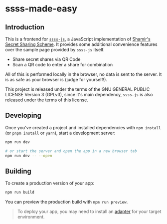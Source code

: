 # ssss-made-easy

## Introduction

This is a frontend for [`ssss-js`][2], a JavaScript implementation of [Shamir's Secret Sharing Scheme][1].
It provides some additional convenience features over the sample page provided by `ssss-js` itself.

* Share secret shares via QR Code
* Scan a QR code to enter a share for combination

All of this is performed locally in the browser, no data is sent to the server. It is as safe as your browser is (judge for yourself!).

This project is released under the terms of the GNU GENERAL PUBLIC LICENSE Version 3 (GPLv3), since it's main dependency, `ssss-js` is also released under the terms of this license.

## Developing

Once you've created a project and installed dependencies with `npm install` (or `pnpm install` or `yarn`), start a development server:

```bash
npm run dev

# or start the server and open the app in a new browser tab
npm run dev -- --open
```

## Building

To create a production version of your app:

```bash
npm run build
```

You can preview the production build with `npm run preview`.

> To deploy your app, you may need to install an [adapter](https://kit.svelte.dev/docs/adapters) for your target environment.


[1]: https://en.wikipedia.org/wiki/Shamir%27s_Secret_Sharing
[2]: https://www.npmjs.com/package/ssss-js
